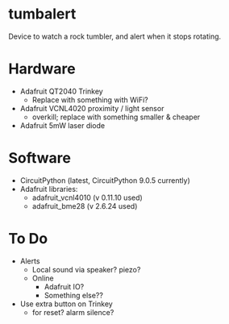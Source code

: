 # tumbalert
Device to watch a rock tumbler, and alert when it stops rotating.

# Hardware
* Adafruit QT2040 Trinkey
   - Replace with something with WiFi?
* Adafruit VCNL4020 proximity / light sensor
  - overkill; replace with something smaller & cheaper
* Adafruit 5mW laser diode

# Software
* CircuitPython (latest, CircuitPython 9.0.5 currently)
* Adafruit libraries:
    * adafruit_vcnl4010 (v 0.11.10 used)
    * adafruit_bme28 (v 2.6.24 used)

# To Do
* Alerts
  * Local sound via speaker? piezo?
  * Online
    * Adafruit IO?
    * Something else??
* Use extra button on Trinkey 
  - for reset? alarm silence?

